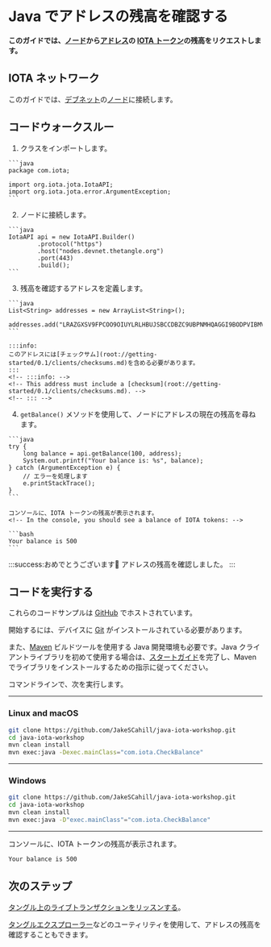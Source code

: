 # Java でアドレスの残高を確認する
<!-- # Check the balance of an address in Java -->

**このガイドでは、[ノード](root://getting-started/0.1/network/nodes.md)から[アドレス](root://getting-started/0.1/clients/addresses.md)の [IOTA トークン](root://getting-started/0.1/clients/token.md)の残高をリクエストします。**
<!-- **In this guide, you request the balance of [IOTA tokens](root://getting-started/0.1/clients/token.md) on [addresses](root://getting-started/0.1/clients/addresses.md) from a [node](root://getting-started/0.1/network/nodes.md).** -->

## IOTA ネットワーク
<!-- ## IOTA network -->

このガイドでは、[デブネット](root://getting-started/0.1/network/iota-networks.md#devnet)の[ノード](root://getting-started/0.1/network/nodes.md)に接続します。
<!-- In this guide, we connect to a node on the [Devnet](root://getting-started/0.1/network/iota-networks.md#devnet). -->

## コードウォークスルー
<!-- ## Code walkthrough -->

1. クラスをインポートします。
  <!-- 1. Import the classes -->

    ```java
    package com.iota;

    import org.iota.jota.IotaAPI;
    import org.iota.jota.error.ArgumentException;
    ```

2. ノードに接続します。
  <!-- 2. Connect to a node -->

    ```java
    IotaAPI api = new IotaAPI.Builder()
            .protocol("https")
            .host("nodes.devnet.thetangle.org")
            .port(443)
            .build();
    ```

3. 残高を確認するアドレスを定義します。
  <!-- 3. Define the address whose balance you want to check -->

    ```java
    List<String> addresses = new ArrayList<String>();
        addresses.add("LRAZGXSV9FPCOO9OIUYLRLHBUJSBCCDBZC9UBPNMHQAGGI9BODPVIBMVCIKNCFVWWSALEBQMCFINHIVV9D9LYEQXSA");
    ```

    :::info:
    このアドレスには[チェックサム](root://getting-started/0.1/clients/checksums.md)を含める必要があります。
    :::
    <!-- :::info: -->
    <!-- This address must include a [checksum](root://getting-started/0.1/clients/checksums.md). -->
    <!-- ::: -->

4. `getBalance()` メソッドを使用して、ノードにアドレスの現在の残高を尋ねます。
  <!-- 4. Use the `getBalance()` method to ask the node for the current balance of the address -->

    ```java
    try {
        long balance = api.getBalance(100, address);
        System.out.printf("Your balance is: %s", balance);
    } catch (ArgumentException e) {
        // エラーを処理します
        e.printStackTrace();
    }
    ```

    コンソールに、IOTA トークンの残高が表示されます。
    <!-- In the console, you should see a balance of IOTA tokens: -->

    ```bash
    Your balance is 500
    ```

:::success:おめでとうございます:tada:
アドレスの残高を確認しました。
:::
<!-- :::success:Congratulations :tada: -->
<!-- You've just checked the balance of an address. -->
<!-- ::: -->

## コードを実行する
<!-- ## Run the code -->

これらのコードサンプルは [GitHub](https://github.com/JakeSCahill/java-iota-workshop) でホストされています。
<!-- These code samples are hosted on [GitHub](https://github.com/JakeSCahill/java-iota-workshop). -->

開始するには、デバイスに [Git](https://git-scm.com/book/en/v2/Getting-Started-Installing-Git) がインストールされている必要があります。
<!-- To get started you need [Git](https://git-scm.com/book/en/v2/Getting-Started-Installing-Git) installed on your device. -->

また、[Maven](https://maven.apache.org/download.cgi) ビルドツールを使用する Java 開発環境も必要です。Java クライアントライブラリを初めて使用する場合は、[スタートガイド](../../getting-started/java-quickstart.md)を完了し、Maven でライブラリをインストールするための指示に従ってください。
<!-- You also need a Java development environment that uses the [Maven](https://maven.apache.org/download.cgi) build tool. If this is your first time using the Java client library, complete our [getting started guide](../../getting-started/java-quickstart.md), and follow the instructions for installing the library with Maven. -->

コマンドラインで、次を実行します。
<!-- In the command-line, do the following: -->

--------------------
### Linux and macOS
```bash
git clone https://github.com/JakeSCahill/java-iota-workshop.git
cd java-iota-workshop
mvn clean install
mvn exec:java -Dexec.mainClass="com.iota.CheckBalance"
```
---
### Windows
```bash
git clone https://github.com/JakeSCahill/java-iota-workshop.git
cd java-iota-workshop
mvn clean install
mvn exec:java -D"exec.mainClass"="com.iota.CheckBalance"
```
--------------------

コンソールに、IOTA トークンの残高が表示されます。
<!-- In the console, you should see a balance of IOTA tokens: -->

```bash
Your balance is 500
```

## 次のステップ
<!-- ## Next steps -->

[タングル上のライブトランザクションをリッスンする](../java/listen-for-transactions.md)。
<!-- [Listen for live transactions on the Tangle](../java/listen-for-transactions.md). -->

[タングルエクスプローラー](https://utils.iota.org)などのユーティリティを使用して、アドレスの残高を確認することもできます。
<!-- You can also check the balance of an address, using a utility such as the [Tangle explorer](https://utils.iota.org). -->
